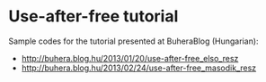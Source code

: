 Use-after-free tutorial
=======================

Sample codes for the tutorial presented at BuheraBlog (Hungarian):

* http://buhera.blog.hu/2013/01/20/use-after-free_elso_resz
* http://buhera.blog.hu/2013/02/24/use-after-free_masodik_resz

